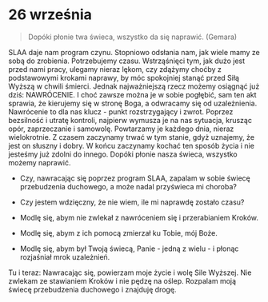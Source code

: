 
# 26 września

> Dopóki płonie twa świeca, wszystko da się naprawić. (Gemara)

SLAA daje nam program czynu. Stopniowo odsłania nam, jak wiele mamy ze sobą do zrobienia. Potrzebujemy czasu. Wstrząśnięci tym, jak dużo jest przed nami pracy, ulegamy nieraz lękom, czy zdążymy choćby z podstawowymi krokami naprawy, by móc spokojniej stanąć przed Siłą Wyższą w chwili śmierci. Jednak najważniejszą rzecz możemy osiągnąć już dziś: NAWRÓCENIE. I choć zawsze można je w sobie pogłębić, sam ten akt sprawia, że kierujemy się w stronę Boga, a odwracamy się od uzależnienia. Nawrócenie to dla nas klucz - punkt rozstrzygający i zwrot. Poprzez bezsilność i utratę kontroli, najpierw wymusza je na nas sytuacja, krusząc opór, zaprzeczanie i samowolę. Powtarzamy je każdego dnia, nieraz wielokrotnie. Z czasem zaczynamy trwać w tym stanie, gdyż uznajemy, że jest on słuszny i dobry. W końcu zaczynamy kochać ten sposób życia i nie jesteśmy już zdolni do innego. Dopóki płonie nasza świeca, wszystko możemy naprawić.

- Czy, nawracając się poprzez program SLAA, zapalam w sobie świecę przebudzenia duchowego, a może nadal przyświeca mi choroba?
- Czy jestem wdzięczny, że nie wiem, ile mi naprawdę zostało czasu?

- Modlę się, abym nie zwlekał z nawróceniem się i przerabianiem Kroków.
- Modlę się, abym z ich pomocą zmierzał ku Tobie, mój Boże.
- Modlę się, abym był Twoją świecą, Panie - jedną z wielu - i płonąc rozjaśniał mrok uzależnień.

Tu i teraz: Nawracając się, powierzam moje życie i wolę Sile Wyższej. Nie zwlekam ze stawianiem Kroków i nie pędzę na oślep. Rozpalam moją świecę przebudzenia duchowego i znajduję drogę.
